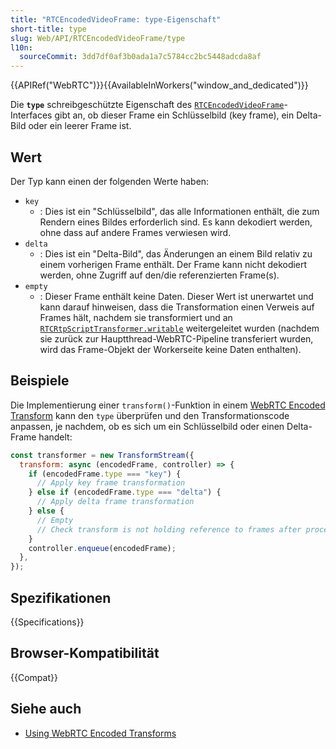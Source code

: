 ```yaml
---
title: "RTCEncodedVideoFrame: type-Eigenschaft"
short-title: type
slug: Web/API/RTCEncodedVideoFrame/type
l10n:
  sourceCommit: 3dd7df0af3b0ada1a7c5784cc2bc5448adcda8af
---
```


{{APIRef("WebRTC")}}{{AvailableInWorkers("window_and_dedicated")}}

Die **`type`** schreibgeschützte Eigenschaft des [`RTCEncodedVideoFrame`](/de/docs/Web/API/RTCEncodedVideoFrame)-Interfaces gibt an, ob dieser Frame ein Schlüsselbild (key frame), ein Delta-Bild oder ein leerer Frame ist.

## Wert

Der Typ kann einen der folgenden Werte haben:

- `key`
  - : Dies ist ein "Schlüsselbild", das alle Informationen enthält, die zum Rendern eines Bildes erforderlich sind.
    Es kann dekodiert werden, ohne dass auf andere Frames verwiesen wird.
- `delta`
  - : Dies ist ein "Delta-Bild", das Änderungen an einem Bild relativ zu einem vorherigen Frame enthält.
    Der Frame kann nicht dekodiert werden, ohne Zugriff auf den/die referenzierten Frame(s).
- `empty`
  - : Dieser Frame enthält keine Daten.
    Dieser Wert ist unerwartet und kann darauf hinweisen, dass die Transformation einen Verweis auf Frames hält, nachdem sie transformiert und an [`RTCRtpScriptTransformer.writable`](/de/docs/Web/API/RTCRtpScriptTransformer/writable) weitergeleitet wurden (nachdem sie zurück zur Hauptthread-WebRTC-Pipeline transferiert wurden, wird das Frame-Objekt der Workerseite keine Daten enthalten).

## Beispiele

Die Implementierung einer `transform()`-Funktion in einem [WebRTC Encoded Transform](/de/docs/Web/API/WebRTC_API/Using_Encoded_Transforms) kann den `type` überprüfen und den Transformationscode anpassen, je nachdem, ob es sich um ein Schlüsselbild oder einen Delta-Frame handelt:

```js
const transformer = new TransformStream({
  transform: async (encodedFrame, controller) => {
    if (encodedFrame.type === "key") {
      // Apply key frame transformation
    } else if (encodedFrame.type === "delta") {
      // Apply delta frame transformation
    } else {
      // Empty
      // Check transform is not holding reference to frames after processing!
    }
    controller.enqueue(encodedFrame);
  },
});
```

## Spezifikationen

{{Specifications}}

## Browser-Kompatibilität

{{Compat}}

## Siehe auch

- [Using WebRTC Encoded Transforms](/de/docs/Web/API/WebRTC_API/Using_Encoded_Transforms)
